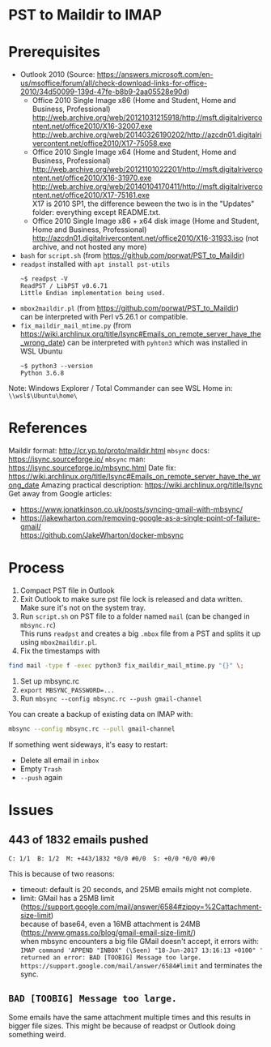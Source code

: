 PST to Maildir to IMAP
======================

# Prerequisites

 * Outlook 2010 (Source: https://answers.microsoft.com/en-us/msoffice/forum/all/check-download-links-for-office-2010/34d50099-139d-47fe-b8b9-2aa05528e90d)
   * Office 2010 Single Image x86 (Home and Student, Home and Business, Professional)  
     http://web.archive.org/web/20121031215918/http://msft.digitalrivercontent.net/office2010/X16-32007.exe
     http://web.archive.org/web/20140326190202/http://azcdn01.digitalrivercontent.net/office2010/X17-75058.exe
   * Office 2010 Single Image x64 (Home and Student, Home and Business, Professional)  
     http://web.archive.org/web/20121101022201/http://msft.digitalrivercontent.net/office2010/X16-31970.exe
     http://web.archive.org/web/20140104170411/http://msft.digitalrivercontent.net/office2010/X17-75161.exe  
     X17 is 2010 SP1, the difference beween the two is in the "Updates" folder: everything except README.txt.
   * Office 2010 Single Image x86 + x64 disk image (Home and Student, Home and Business, Professional)  
     http://azcdn01.digitalrivercontent.net/office2010/X16-31933.iso (not archive, and not hosted any more)
 * `bash` for `script.sh` (from https://github.com/porwat/PST_to_Maildir)
 * `readpst` installed with `apt install pst-utils`  
    ```console
    ~$ readpst -V
    ReadPST / LibPST v0.6.71
    Little Endian implementation being used.
    ```
 * `mbox2maildir.pl` (from https://github.com/porwat/PST_to_Maildir)  
   can be interpreted with Perl v5.26.1 or compatible.
 * `fix_maildir_mail_mtime.py` (from https://wiki.archlinux.org/title/Isync#Emails_on_remote_server_have_the_wrong_date)
   can be interpreted with `pyhton3` which was installed in WSL Ubuntu
    ```console
    ~$ python3 --version
    Python 3.6.8
    ```

Note: Windows Explorer / Total Commander can see WSL Home in: `\\wsl$\Ubuntu\home\`

# References
Maildir format: http://cr.yp.to/proto/maildir.html
`mbsync` docs: https://isync.sourceforge.io/
`mbsync` man: https://isync.sourceforge.io/mbsync.html
Date fix: https://wiki.archlinux.org/title/Isync#Emails_on_remote_server_have_the_wrong_date
Amazing practical description: https://wiki.archlinux.org/title/Isync
Get away from Google articles:
 * https://www.jonatkinson.co.uk/posts/syncing-gmail-with-mbsync/
 * https://jakewharton.com/removing-google-as-a-single-point-of-failure-gmail/  
   https://github.com/JakeWharton/docker-mbsync

# Process

 1. Compact PST file in Outlook
 1. Exit Outlook to make sure pst file lock is released and data written.  
    Make sure it's not on the system tray.
 1. Run `script.sh` on PST file to a folder named `mail` (can be changed in `mbsync.rc`)  
    This runs `readpst` and creates a big `.mbox` file from a PST and splits it up using `mbox2maildir.pl`.
 1. Fix the timestamps with
   ```bash
   find mail -type f -exec python3 fix_maildir_mail_mtime.py "{}" \;
   ```
 1. Set up mbsync.rc
 1. `export MBSYNC_PASSWORD=...`
 1. Run `mbsync --config mbsync.rc --push gmail-channel`

You can create a backup of existing data on IMAP with:
```bash
mbsync --config mbsync.rc --pull gmail-channel
```

If something went sideways, it's easy to restart:
 * Delete all email in `inbox`
 * Empty `Trash`
 * `--push` again

# Issues

## 443 of 1832 emails pushed
```console
C: 1/1  B: 1/2  M: +443/1832 *0/0 #0/0  S: +0/0 *0/0 #0/0
```
This is because of two reasons:
 * timeout: default is 20 seconds, and 25MB emails might not complete.
 * limit: GMail has a 25MB limit (https://support.google.com/mail/answer/6584#zippy=%2Cattachment-size-limit)  
          because of base64, even a 16MB attachment is 24MB (https://www.gmass.co/blog/gmail-email-size-limit/)  
          when mbsync encounters a big file GMail doesn't accept, it errors with:
          ```
          IMAP command 'APPEND "INBOX" (\Seen) "18-Jun-2017 13:16:13 +0100" ' returned an error: BAD [TOOBIG] Message too large. https://support.google.com/mail/answer/6584#limit
          ```
          and terminates the sync.

## `BAD [TOOBIG] Message too large.`
Some emails have the same attachment multiple times and this results in bigger file sizes. This might be because of readpst or Outlook doing something weird.

